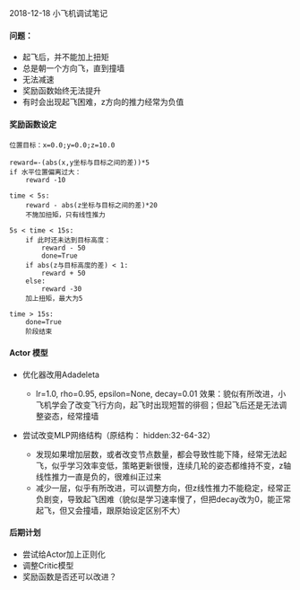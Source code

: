  2018-12-18 小飞机调试笔记
 
 #### 问题：
* 起飞后，并不能加上扭矩
* 总是朝一个方向飞，直到撞墙
* 无法减速
* 奖励函数始终无法提升
* 有时会出现起飞困难，z方向的推力经常为负值

#### 奖励函数设定 
````
位置目标：x=0.0;y=0.0;z=10.0

reward=-(abs(x,y坐标与目标之间的差))*5
if 水平位置偏离过大：
	reward -10
	
time < 5s:
	reward - abs(z坐标与目标之间的差)*20
	不施加扭矩，只有线性推力
	
5s < time < 15s:
	if 此时还未达到目标高度：
		reward - 50
		done=True
	if abs(z与目标高度的差) < 1:
		reward + 50
	else: 
		reward -30
	加上扭矩，最大为5
	
time > 15s:
	done=True
	阶段结束

````

#### Actor 模型
* 优化器改用Adadeleta
   * lr=1.0, rho=0.95, epsilon=None, decay=0.01
效果：貌似有所改进，小飞机学会了改变飞行方向，起飞时出现短暂的徘徊；但起飞后还是无法调整姿态，经常撞墙  
  
  
* 尝试改变MLP网络结构（原结构： hidden:32-64-32）
   * 发现如果增加层数，或者改变节点数量，都会导致性能下降，经常无法起飞，似乎学习效率变低，策略更新很慢，连续几轮的姿态都维持不变，z轴线性推力一直是负的，很难纠正过来
   * 减少一层，似乎有所改进，可以调整方向，但z线性推力不能稳定，经常正负剧变，导致起飞困难（貌似是学习速率慢了，但把decay改为0，能正常起飞，但又会撞墙，跟原始设定区别不大）

#### 后期计划
* 尝试给Actor加上正则化
* 调整Critic模型
* 奖励函数是否还可以改进？
